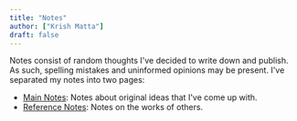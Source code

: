 ```yaml
---
title: "Notes"
author: ["Krish Matta"]
draft: false
---
```


Notes consist of random thoughts I've decided to write down and publish. As such, spelling mistakes and uninformed opinions may be present. I've separated my notes into two pages:
- [Main Notes](/main/): Notes about original ideas that I've come up with.
- [Reference Notes](/reference/): Notes on the works of others.